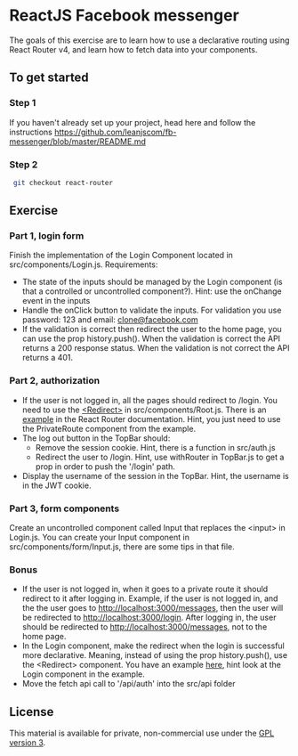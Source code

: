 # ReactJS Facebook messenger

The goals of this exercise are to learn how to use a declarative routing using React Router v4, and learn how to fetch data into your components.

## To get started

### Step 1

If you haven't already set up your project, head here and follow the instructions https://github.com/leanjscom/fb-messenger/blob/master/README.md


### Step 2
```sh
 git checkout react-router
 ```

## Exercise

### Part 1, login form

Finish the implementation of the Login Component located in src/components/Login.js. Requirements:

- The state of the inputs should be managed by the Login component (is that a controlled or uncontrolled component?). Hint: use the onChange event in the inputs
- Handle the onClick button to validate the inputs. For validation you use password: 123 and email: clone@facebook.com
- If the validation is correct then redirect the user to the home page, you can use the prop history.push(). When the validation is correct the API returns a 200 response status. When the validation is not correct the API returns a 401.

### Part 2, authorization

- If the user is not logged in, all the pages should redirect to /login. You need to use the [&lt;Redirect&gt;](https://reacttraining.com/react-router/web/api/Redirect) in src/components/Root.js. There is an [example](https://reacttraining.com/react-router/web/example/auth-workflow) in the React Router documentation. Hint, you just need to use the PrivateRoute component from the example.
- The log out button in the TopBar should:
  - Remove the session cookie. Hint, there is a function in src/auth.js
  - Redirect the user to /login. Hint, use withRouter in TopBar.js to get a prop in order to push the '/login' path.
- Display the username of the session in the TopBar. Hint, the username is in the JWT cookie.

### Part 3, form components

Create an uncontrolled component called Input that replaces the &lt;input&gt; in Login.js. You can create your Input component in src/components/form/Input.js, there are some tips in that file.

### Bonus
- If the user is not logged in, when it goes to a private route it should redirect to it after logging in. Example, if the user is not logged in, and the the user goes to [http://localhost:3000/messages](http://localhost:3000/messages), then the user will be redirected to [http://localhost:3000/login](http://localhost:3000/login). After logging in, the user should be redirected to [http://localhost:3000/messages](http://localhost:3000/messages), not to the home page.
- In the Login component, make the redirect when the login is successful more declarative. Meaning, instead of using the prop history.push(), use the &lt;Redirect&gt; component. You have an example [here](https://reacttraining.com/react-router/web/example/auth-workflow), hint look at the Login component in the example.
- Move the fetch api call to '/api/auth' into the src/api folder

## License

This material is available for private, non-commercial use under the [GPL version 3](http://www.gnu.org/licenses/gpl-3.0-standalone.html).
